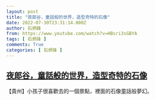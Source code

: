 ```yaml
---
layout: post
title: "夜郎谷，童話般的世界，造型奇特的石像"
date: 2022-07-30T23:31:14.000Z
author: 石炳鋒
from: https://www.youtube.com/watch?v=HBsri3sGBYA
tags: [ 石炳锋 ]
comments: True
categories: [ 石炳锋 ]
---
```

<!--1659223874000-->
[夜郎谷，童話般的世界，造型奇特的石像](https://www.youtube.com/watch?v=HBsri3sGBYA)
------

<div>
【貴州】小孩子很喜歡去的一個景點，裡面的石像童話般夢幻。
</div>
